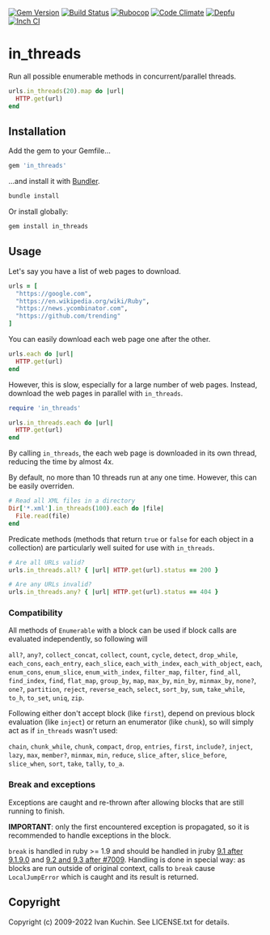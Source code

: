 [![Gem Version](https://img.shields.io/gem/v/in_threads?logo=rubygems)](https://rubygems.org/gems/in_threads)
[![Build Status](https://img.shields.io/github/workflow/status/toy/in_threads/check/master?logo=github)](https://github.com/toy/in_threads/actions/workflows/check.yml)
[![Rubocop](https://img.shields.io/github/workflow/status/toy/in_threads/rubocop/master?label=rubocop&logo=rubocop)](https://github.com/toy/in_threads/actions/workflows/rubocop.yml)
[![Code Climate](https://img.shields.io/codeclimate/maintainability/toy/in_threads?logo=codeclimate)](https://codeclimate.com/github/toy/in_threads)
[![Depfu](https://img.shields.io/depfu/toy/in_threads)](https://depfu.com/github/toy/in_threads)
[![Inch CI](https://inch-ci.org/github/toy/in_threads.svg?branch=master)](https://inch-ci.org/github/toy/in_threads)

# in_threads

Run all possible enumerable methods in concurrent/parallel threads.

```ruby
urls.in_threads(20).map do |url|
  HTTP.get(url)
end
```

## Installation

Add the gem to your Gemfile...

```ruby
gem 'in_threads'
```

...and install it with [Bundler](http://bundler.io).

```sh
bundle install
```

Or install globally:

```sh
gem install in_threads
```

## Usage

Let's say you have a list of web pages to download.

```ruby
urls = [
  "https://google.com",
  "https://en.wikipedia.org/wiki/Ruby",
  "https://news.ycombinator.com",
  "https://github.com/trending"
]
```

You can easily download each web page one after the other.

```ruby
urls.each do |url|
  HTTP.get(url)
end
```

However, this is slow, especially for a large number of web pages. Instead,
download the web pages in parallel with `in_threads`.

```ruby
require 'in_threads'

urls.in_threads.each do |url|
  HTTP.get(url)
end
```

By calling `in_threads`, the each web page is downloaded in its own thread,
reducing the time by almost 4x.

By default, no more than 10 threads run at any one time. However, this can be
easily overriden.

```ruby
# Read all XML files in a directory
Dir['*.xml'].in_threads(100).each do |file|
  File.read(file)
end
```

Predicate methods (methods that return `true` or `false` for each object in a
collection) are particularly well suited for use with `in_threads`.

```ruby
# Are all URLs valid?
urls.in_threads.all? { |url| HTTP.get(url).status == 200 }

# Are any URLs invalid?
urls.in_threads.any? { |url| HTTP.get(url).status == 404 }
```

### Compatibility

All methods of `Enumerable` with a block can be used if block calls are evaluated independently, so following will

`all?`, `any?`, `collect_concat`, `collect`, `count`, `cycle`, `detect`, `drop_while`, `each_cons`, `each_entry`,
`each_slice`, `each_with_index`, `each_with_object`, `each`, `enum_cons`, `enum_slice`, `enum_with_index`,
`filter_map`, `filter`, `find_all`, `find_index`, `find`, `flat_map`, `group_by`, `map`, `max_by`, `min_by`,
`minmax_by`, `none?`, `one?`, `partition`, `reject`, `reverse_each`, `select`, `sort_by`, `sum`, `take_while`, `to_h`,
`to_set`, `uniq`, `zip`.

Following either don't accept block (like `first`), depend on previous block evaluation (like `inject`) or return an enumerator (like `chunk`), so will simply act as if `in_threads` wasn't used:

`chain`, `chunk_while`, `chunk`, `compact`, `drop`, `entries`, `first`, `include?`, `inject`, `lazy`, `max`, `member?`,
`minmax`, `min`, `reduce`, `slice_after`, `slice_before`, `slice_when`, `sort`, `take`, `tally`, `to_a`.

### Break and exceptions

Exceptions are caught and re-thrown after allowing blocks that are still running to finish.

**IMPORTANT**: only the first encountered exception is propagated, so it is recommended to handle exceptions in the block.

`break` is handled in ruby >= 1.9 and should be handled in jruby [9.1 after 9.1.9.0](https://github.com/jruby/jruby/issues/4697) and [9.2 and 9.3 after #7009](https://github.com/jruby/jruby/issues/7009). Handling is done in special way: as blocks are run outside of original context, calls to `break` cause `LocalJumpError` which is caught and its result is returned.

## Copyright

Copyright (c) 2009-2022 Ivan Kuchin. See LICENSE.txt for details.
